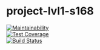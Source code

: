 # project-lvl1-s168
[![Maintainability](https://api.codeclimate.com/v1/badges/d7e782caae4a6ee78988/maintainability)](https://codeclimate.com/github/Sacujo/project-lvl1-s168/maintainability)    
[![Test Coverage](https://api.codeclimate.com/v1/badges/d7e782caae4a6ee78988/test_coverage)](https://codeclimate.com/github/Sacujo/project-lvl1-s168/test_coverage)  
[![Build Status](https://travis-ci.org/Sacujo/project-lvl1-s168.svg?branch=master)](https://travis-ci.org/Sacujo/project-lvl1-s168)

